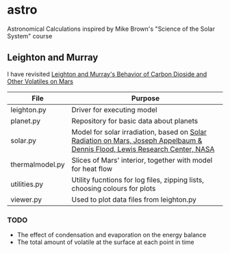 # astro
Astronomical Calculations inspired by Mike Brown's "Science of the Solar System" course

## Leighton and Murray

I have revisited [Leighton and Murray's Behavior of Carbon Dioside and Other Volatiles on Mars](http://www.mars.asu.edu/christensen/classdocs/Leighton_BehavioCO2_science_66.pdf)


| File | Purpose |
| ------------------------- | ----------------------------|
| leighton.py | Driver for executing model |
| planet.py |  Repository for basic data about planets |
| solar.py |  Model for solar irradiation, based on [Solar Radiation on Mars, Joseph Appelbaum & Dennis Flood, Lewis Research Center, NASA](http://ntrs.nasa.gov/archive/nasa/casi.ntrs.nasa.gov/19890018252.pdf) |
| thermalmodel.py | Slices of Mars' interior, together with model for heat flow |
| utilities.py | Utility fucntions for log files, zipping lists, choosing colours for plots |
| viewer.py | Used to plot data files from leighton.py |

### TODO

 * The effect of condensation and evaporation on the energy balance
 * The total amount of volatile at the surface at each point in time

